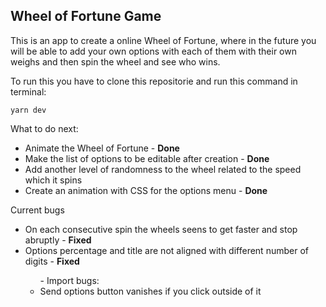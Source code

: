 <h2>Wheel of Fortune Game</h2>

This is an app to create a online Wheel of Fortune, where in the future you will be able to add your own options with each of them with their own weighs and then spin the wheel and see who wins.

To run this you have to clone this repositorie and run this command in terminal:
```
yarn dev
```

<span>What to do next:</span>
<ul>
  <li>Animate the Wheel of Fortune - <b>Done</b></li>
  <li>Make the list of options to be editable after creation - <b>Done</b></li>
  <li>Add another level of randomness to the wheel related to the speed which it spins</li>
  <li>Create an animation with CSS for the options menu - <b>Done</b></li>
</ul>

<span>Current bugs</span>
<ul>
  <li>On each consecutive spin the wheels seens to get faster and stop abruptly - <b>Fixed</b></li>
  <li>Options percentage and title are not aligned with different number of digits - <b>Fixed</b></li>
  <ul>- Import bugs:
    <li>Send options button vanishes if you click outside of it</li>
  </ul>
</ul>
